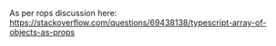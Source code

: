As per rops discussion here: https://stackoverflow.com/questions/69438138/typescript-array-of-objects-as-props
